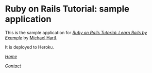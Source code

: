 # Ruby on Rails Tutorial: sample application

This is the sample application for
[*Ruby on Rails Tutorial: Learn Rails by Example*](http://railstutorial.org/)
by [Michael Hartl](http://michaelhartl.com/).

It is deployed to Heroku.

[*Home*](http://intense-beach-9500.herokuapp.com/pages/home)

[*Contact*](http://intense-beach-9500.herokuapp.com/pages/contact)
